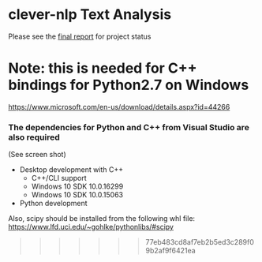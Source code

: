 # clever-nlp Text Analysis

Please see the [final report](https://github.com/Unilever-NLP/unilever-nlp/blob/master/misc/UniCleverFinalReport.pdf) for project status


# Note: this is needed for C++ bindings for Python2.7 on Windows
https://www.microsoft.com/en-us/download/details.aspx?id=44266

### The dependencies for Python and C++ from Visual Studio are also required
(See screen shot)
- Desktop development with C++
  - C++/CLI support
  - Windows 10 SDK 10.0.16299
  - Windows 10 SDK 10.0.15063
- Python development

Also, scipy should be installed from the following whl file:
https://www.lfd.uci.edu/~gohlke/pythonlibs/#scipy
>>>>>>> 77eb483cd8af7eb2b5ed3c289f09b2af9f6421ea
